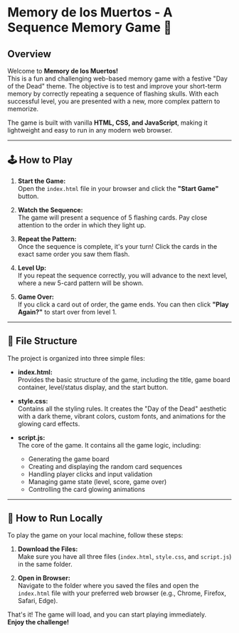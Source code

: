# Memory de los Muertos - A Sequence Memory Game 🎃

## Overview

Welcome to **Memory de los Muertos!**  
This is a fun and challenging web-based memory game with a festive "Day of the Dead" theme. The objective is to test and improve your short-term memory by correctly repeating a sequence of flashing skulls. With each successful level, you are presented with a new, more complex pattern to memorize.

The game is built with vanilla **HTML, CSS, and JavaScript**, making it lightweight and easy to run in any modern web browser.

---

## 🕹️ How to Play

1. **Start the Game:**  
   Open the `index.html` file in your browser and click the **"Start Game"** button.

2. **Watch the Sequence:**  
   The game will present a sequence of 5 flashing cards. Pay close attention to the order in which they light up.

3. **Repeat the Pattern:**  
   Once the sequence is complete, it's your turn! Click the cards in the exact same order you saw them flash.

4. **Level Up:**  
   If you repeat the sequence correctly, you will advance to the next level, where a new 5-card pattern will be shown.

5. **Game Over:**  
   If you click a card out of order, the game ends. You can then click **"Play Again?"** to start over from level 1.

---

## 📂 File Structure

The project is organized into three simple files:

- **index.html:**  
  Provides the basic structure of the game, including the title, game board container, level/status display, and the start button.

- **style.css:**  
  Contains all the styling rules. It creates the "Day of the Dead" aesthetic with a dark theme, vibrant colors, custom fonts, and animations for the glowing card effects.

- **script.js:**  
  The core of the game. It contains all the game logic, including:
  - Generating the game board
  - Creating and displaying the random card sequences
  - Handling player clicks and input validation
  - Managing game state (level, score, game over)
  - Controlling the card glowing animations

---

## 🚀 How to Run Locally

To play the game on your local machine, follow these steps:

1. **Download the Files:**  
   Make sure you have all three files (`index.html`, `style.css`, and `script.js`) in the same folder.

2. **Open in Browser:**  
   Navigate to the folder where you saved the files and open the `index.html` file with your preferred web browser (e.g., Chrome, Firefox, Safari, Edge).

That's it! The game will load, and you can start playing immediately.  
**Enjoy the challenge!**